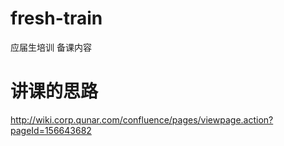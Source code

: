 # fresh-train
应届生培训 备课内容

# 讲课的思路
http://wiki.corp.qunar.com/confluence/pages/viewpage.action?pageId=156643682